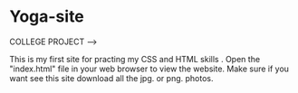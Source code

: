 # Yoga-site
COLLEGE PROJECT -->

This is my first site for practing my CSS and HTML skills . 
Open the "index.html" file in your web browser to view the website.
Make sure if you want see this site download all the jpg. or png. photos. 
